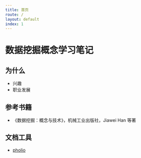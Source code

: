 ```yaml
---
title: 首页
route: /
layout: default
index: 1
---
```


# 数据挖掘概念学习笔记


## 为什么

- 兴趣
- 职业发展


## 参考书籍

- 《数据挖掘：概念与技术》，机械工业出版社，Jiawei Han 等著

## 文档工具

- [pholio](https://github.com/clair-design/pholio)
